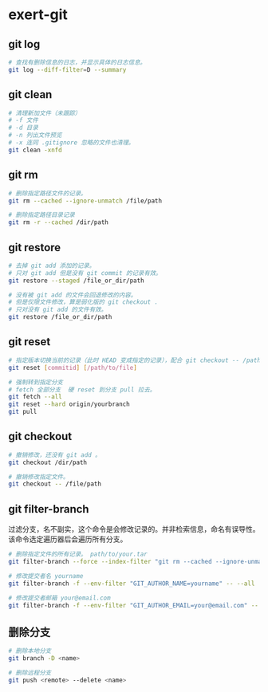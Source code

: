 # exert-git

## git log

```bash
# 查找有删除信息的日志，并显示具体的日志信息。
git log --diff-filter=D --summary
```

## git clean

```bash
# 清理新加文件（未跟踪）
# -f 文件
# -d 目录
# -n 列出文件预览
# -x 连同 .gitignore 忽略的文件也清理。
git clean -xnfd
```

## git rm

```bash
# 删除指定路径文件的记录。
git rm --cached --ignore-unmatch /file/path

# 删除指定路径目录记录
git rm -r --cached /dir/path
```

## git restore

```bash
# 去掉 git add 添加的记录。
# 只对 git add 但是没有 git commit 的记录有效。
git restore --staged /file_or_dir/path

# 没有被 git add 的文件会回退修改的内容。
# 但是仅限文件修改，算是弱化版的 git checkout .
# 只对没有 git add 的文件有效。
git restore /file_or_dir/path
```

## git reset

```bash
# 指定版本切换当前的记录（此时 HEAD 变成指定的记录），配合 git checkout -- /path/to/file 可以切出指定版本的文件
git reset [commitid] [/path/to/file]

# 强制转到指定分支
# fetch 全部分支  硬 reset 到分支 pull 拉去。 
git fetch --all
git reset --hard origin/yourbranch
git pull
```

## git checkout

```bash
# 撤销修改，还没有 git add 。
git checkout /dir/path

# 撤销修改指定文件。
git checkout -- /file/path
```

## git filter-branch

过滤分支，名不副实，这个命令是会修改记录的。并非检索信息，命名有误导性。该命令选定遍历器后会遍历所有分支。

```bash
# 删除指定文件的所有记录。 path/to/your.tar
git filter-branch --force --index-filter "git rm --cached --ignore-unmatch path/to/your.tar" --prune-empty --tag-name-filter cat -- --all

# 修改提交者名 yourname
git filter-branch -f --env-filter "GIT_AUTHOR_NAME=yourname" -- --all

# 修改提交者邮箱 your@email.com
git filter-branch -f --env-filter "GIT_AUTHOR_EMAIL=your@email.com" -- --all
```

## 删除分支

```bash
# 删除本地分支
git branch -D <name>

# 删除远程分支
git push <remote> --delete <name>
```
